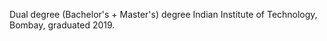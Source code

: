 Dual degree (Bachelor's + Master's) degree Indian Institute of Technology, Bombay, graduated 2019.

